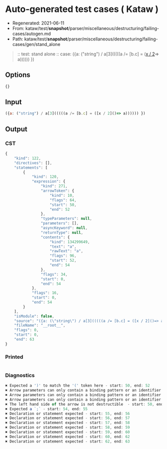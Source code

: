# Auto-generated test cases ( Kataw )
- Regenerated: 2021-06-11
- From: kataw/test/__snapshot__/parser/miscellaneous/destructuring/failing-cases/autogen.md
- Path: kataw/test/__snapshot__/parser/miscellaneous/destructuring/failing-cases/gen/stand_alone
> :: test: stand alone
> :: case: ({a: ("string") / a[3](((((a /= [b.c] = ([x / 2]()=> a)))))) })
## Options

`````js
{}
`````
## Input

`````js
({a: ("string") / a[3](((((a /= [b.c] = ([x / 2]()=> a)))))) })
`````
## Output

### CST

```javascript
{
    "kind": 122,
    "directives": [],
    "statements": [
        {
            "kind": 120,
            "expression": {
                "kind": 271,
                "arrowToken": {
                    "kind": 10,
                    "flags": 64,
                    "start": 50,
                    "end": 52
                },
                "typeParameters": null,
                "parameters": [],
                "asyncKeyword": null,
                "returnType": null,
                "contents": {
                    "kind": 134299649,
                    "text": "a",
                    "rawText": "a",
                    "flags": 96,
                    "start": 52,
                    "end": 54
                },
                "flags": 34,
                "start": 0,
                "end": 54
            },
            "flags": 16,
            "start": 0,
            "end": 54
        }
    ],
    "isModule": false,
    "source": "({a: (\"string\") / a[3](((((a /= [b.c] = ([x / 2]()=> a)))))) })",
    "fileName": "__root__",
    "flags": 0,
    "start": 0,
    "end": 63
}
```

### Printed

```javascript

```

### Diagnostics

```javascript
✖ Expected a ')' to match the '(' token here - start: 50, end: 52
✖ Arrow parameters can only contain a binding pattern or an identifier - start: 25, end: 52
✖ Arrow parameters can only contain a binding pattern or an identifier - start: 24, end: 52
✖ Arrow parameters can only contain a binding pattern or an identifier - start: 23, end: 52
✖ The left hand side of the arrow is not destructible  - start: 50, end: 52
✖ Expected a `;` - start: 54, end: 55
✖ Declaration or statement expected - start: 55, end: 56
✖ Declaration or statement expected - start: 56, end: 57
✖ Declaration or statement expected - start: 57, end: 58
✖ Declaration or statement expected - start: 58, end: 59
✖ Declaration or statement expected - start: 59, end: 60
✖ Declaration or statement expected - start: 60, end: 62
✖ Declaration or statement expected - start: 62, end: 63

```

